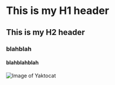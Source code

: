 # This is my H1 header
## This is my H2 header
### blahblah
#### blahblahblah 

![Image of Yaktocat](https://octodex.github.com/images/yaktocat.png)
